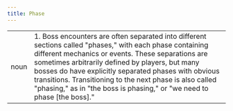 ```yaml
---
title: Phase
---
```

| | |
|---|---|
| noun | 1.  	Boss encounters are often separated into different sections called "phases," with each phase containing different mechanics or events. These separations are sometimes arbitrarily defined by players, but many bosses do have explicitly separated phases with obvious transitions. Transitioning to the next phase is also called "phasing," as in "the boss is phasing," or "we need to phase [the boss]."	|
